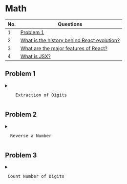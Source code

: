 

# Math

| No. | Questions                                                                                                                                                                                                                        |
| --- | -------------------------------------------------------------------------------------------------------------------------------------------------------------------------------------------------------------------------------- |
| 1   | [Problem 1](#Problem-1)                                                                                                                                                                                                 |
| 2   | [What is the history behind React evolution?](#What-is-the-history-behind-React-evolution)                                                                                                                                       |
| 3   | [What are the major features of React?](#what-are-the-major-features-of-react)                                                                                                                                                   |
| 4   | [What is JSX?](#what-is-jsx)   

## Problem 1 

<details>
  <summary>
<pre>
    Extraction of Digits
</pre>
  </summary>

  ```javascript
  let n = 7789;
  while (n > 0) {
    let ld = n % 10;  
    console.log(ld);  
    n = Math.floor(n / 10);
  }

```
</details>



## Problem 2

<details>
  <summary>
<pre>
  Reverse a Number
</pre>
  </summary>

  ```javascript
  let n = 7789;  
  let revNum = 0;
  while (n > 0) {
    let ld = n % 10;  
    revNum = ( revNum * 10 ) + ld;    
    n = Math.floor(n / 10);
  }
  console.log( revNum);
```
</details>

## Problem 3

<details>
  <summary>
<pre>
 Count Number of Digits
</pre>
  </summary>

  ```javascript
  let n = 7789;
  let count = 0;
  while (n > 0) {  
    count += 1;  
    n = Math.floor(n / 10);
  }
  console.log( count );

```
</details>
